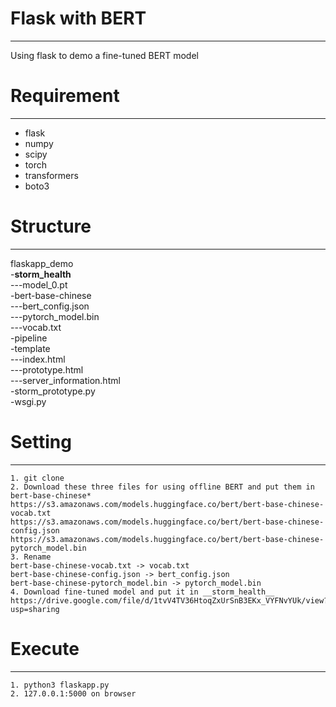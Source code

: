 # Flask with BERT
----
Using flask to demo a fine-tuned BERT model

# Requirement
----
+ flask
+ numpy
+ scipy
+ torch
+ transformers
+ boto3

# Structure
----
flaskapp_demo<br>
-__storm_health__<br>
---model_0.pt<br>
-bert-base-chinese<br>
---bert_config.json<br>
---pytorch_model.bin<br>
---vocab.txt<br>
-pipeline<br>
-template<br>
---index.html<br>
---prototype.html<br>
---server_information.html<br>
-storm_prototype.py<br>
-wsgi.py<br>

# Setting
----
```
1. git clone
2. Download these three files for using offline BERT and put them in bert-base-chinese*
https://s3.amazonaws.com/models.huggingface.co/bert/bert-base-chinese-vocab.txt
https://s3.amazonaws.com/models.huggingface.co/bert/bert-base-chinese-config.json
https://s3.amazonaws.com/models.huggingface.co/bert/bert-base-chinese-pytorch_model.bin
3. Rename
bert-base-chinese-vocab.txt -> vocab.txt
bert-base-chinese-config.json -> bert_config.json
bert-base-chinese-pytorch_model.bin -> pytorch_model.bin
4. Download fine-tuned model and put it in __storm_health__
https://drive.google.com/file/d/1tvV4TV36HtoqZxUrSnB3EKx_VYFNvYUk/view?usp=sharing
```

# Execute
----
```
1. python3 flaskapp.py
2. 127.0.0.1:5000 on browser
```
